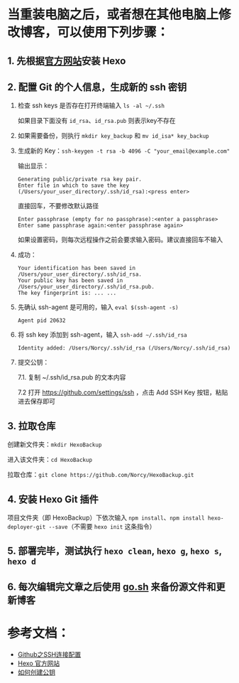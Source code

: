# 当重装电脑之后，或者想在其他电脑上修改博客，可以使用下列步骤：
## 1. 先根据[官方网站](https://hexo.io/zh-cn/docs/index.html)安装 Hexo
## 2. 配置 Git 的个人信息，生成新的 ssh 密钥

1. 检查 ssh keys 是否存在打开终端输入 `ls -al ~/.ssh` 
    
    如果目录下面没有 `id_rsa`、`id_rsa.pub` 则表示key不存在
    
2. 如果需要备份，则执行 `mkdir key_backup` 和 `mv id_isa* key_backup`
3. 生成新的 Key：`ssh-keygen -t rsa -b 4096 -C "your_email@example.com"`
    
    输出显示：

    ```
    Generating public/private rsa key pair. 
    Enter file in which to save the key (/Users/your_user_directory/.ssh/id_rsa):<press enter>
    ```

    直接回车，不要修改默认路径

    ```
    Enter passphrase (empty for no passphrase):<enter a passphrase>
    Enter same passphrase again:<enter passphrase again>
    ```
    
    如果设置密码，则每次远程操作之前会要求输入密码。建议直接回车不输入
4. 成功：

    ```
    Your identification has been saved in /Users/your_user_directory/.ssh/id_rsa. 
    Your public key has been saved in /Users/your_user_directory/.ssh/id_rsa.pub. 
    The key fingerprint is: ... ...
    ```

5. 先确认 ssh-agent 是可用的，输入 `eval $(ssh-agent -s)`
    
    ```
    Agent pid 20632
    ```

6. 将 ssh key 添加到 ssh-agent，输入 `ssh-add ~/.ssh/id_rsa`

    ```
    Identity added: /Users/Norcy/.ssh/id_rsa (/Users/Norcy/.ssh/id_rsa)
    ```
    
7. 提交公钥：
    
    7.1. 复制 ~/.ssh/id_rsa.pub 的文本内容

    7.2 打开 https://github.com/settings/ssh ，点击 Add SSH Key 按钮，粘贴进去保存即可
        
## 3. 拉取仓库
创建新文件夹：`mkdir HexoBackup`

进入该文件夹：`cd HexoBackup`

拉取仓库：`git clone https://github.com/Norcy/HexoBackup.git`

## 4. 安装 Hexo Git 插件
项目文件夹（即 HexoBackup）下依次输入 `npm install`、`npm install hexo-deployer-git --save`（不需要 `hexo init` 这条指令）

## 5. 部署完毕，测试执行 `hexo clean`, `hexo g`, `hexo s`, `hexo d`

## 6. 每次编辑完文章之后使用 [go.sh](https://github.com/Norcy/HexoBackup/blob/master/go.sh) 来备份源文件和更新博客

# 参考文档：

+ [Github之SSH连接配置](http://www.linmuxi.com/2016/02/24/github-config-ssh/)
+ [Hexo 官方网站](https://hexo.io/zh-cn/docs/index.html)
+ [如何创建公钥](https://gist.github.com/yisibl/8019693)

